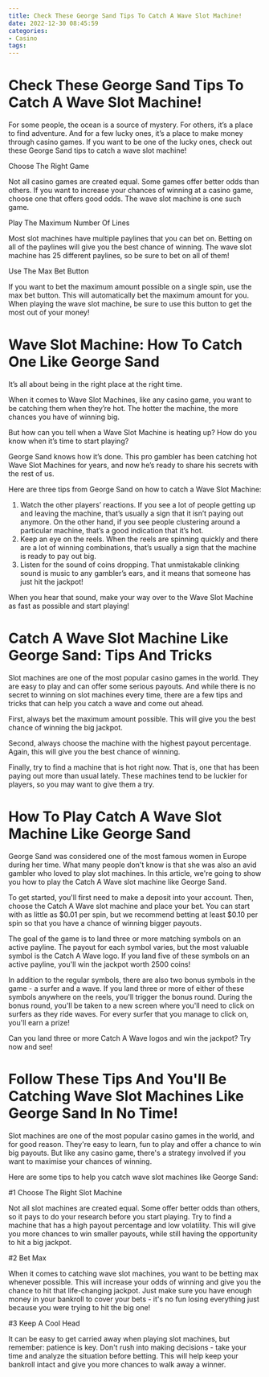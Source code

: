 ```yaml
---
title: Check These George Sand Tips To Catch A Wave Slot Machine!
date: 2022-12-30 08:45:59
categories:
- Casino
tags:
---
```



#  Check These George Sand Tips To Catch A Wave Slot Machine!

For some people, the ocean is a source of mystery. For others, it’s a place to find adventure. And for a few lucky ones, it’s a place to make money through casino games. If you want to be one of the lucky ones, check out these George Sand tips to catch a wave slot machine!

Choose The Right Game

Not all casino games are created equal. Some games offer better odds than others. If you want to increase your chances of winning at a casino game, choose one that offers good odds. The wave slot machine is one such game.

Play The Maximum Number Of Lines

Most slot machines have multiple paylines that you can bet on. Betting on all of the paylines will give you the best chance of winning. The wave slot machine has 25 different paylines, so be sure to bet on all of them!

Use The Max Bet Button

If you want to bet the maximum amount possible on a single spin, use the max bet button. This will automatically bet the maximum amount for you. When playing the wave slot machine, be sure to use this button to get the most out of your money!

#  Wave Slot Machine: How To Catch One Like George Sand

It’s all about being in the right place at the right time. 

When it comes to Wave Slot Machines, like any casino game, you want to be catching them when they’re hot. The hotter the machine, the more chances you have of winning big. 

But how can you tell when a Wave Slot Machine is heating up? How do you know when it’s time to start playing? 

George Sand knows how it’s done. This pro gambler has been catching hot Wave Slot Machines for years, and now he’s ready to share his secrets with the rest of us. 

Here are three tips from George Sand on how to catch a Wave Slot Machine: 

1) Watch the other players’ reactions. If you see a lot of people getting up and leaving the machine, that’s usually a sign that it isn’t paying out anymore. On the other hand, if you see people clustering around a particular machine, that’s a good indication that it’s hot. 
2) Keep an eye on the reels. When the reels are spinning quickly and there are a lot of winning combinations, that’s usually a sign that the machine is ready to pay out big. 
3) Listen for the sound of coins dropping. That unmistakable clinking sound is music to any gambler’s ears, and it means that someone has just hit the jackpot! 

When you hear that sound, make your way over to the Wave Slot Machine as fast as possible and start playing!

#  Catch A Wave Slot Machine Like George Sand: Tips And Tricks

Slot machines are one of the most popular casino games in the world. They are easy to play and can offer some serious payouts. 
And while there is no secret to winning on slot machines every time, there are a few tips and tricks that can help you catch a wave and come out ahead.

First, always bet the maximum amount possible. This will give you the best chance of winning the big jackpot.

Second, always choose the machine with the highest payout percentage. Again, this will give you the best chance of winning.

Finally, try to find a machine that is hot right now. That is, one that has been paying out more than usual lately. These machines tend to be luckier for players, so you may want to give them a try.

#  How To Play Catch A Wave Slot Machine Like George Sand

George Sand was considered one of the most famous women in Europe during her time. What many people don't know is that she was also an avid gambler who loved to play slot machines. In this article, we're going to show you how to play the Catch A Wave slot machine like George Sand.

To get started, you'll first need to make a deposit into your account. Then, choose the Catch A Wave slot machine and place your bet. You can start with as little as $0.01 per spin, but we recommend betting at least $0.10 per spin so that you have a chance of winning bigger payouts.

The goal of the game is to land three or more matching symbols on an active payline. The payout for each symbol varies, but the most valuable symbol is the Catch A Wave logo. If you land five of these symbols on an active payline, you'll win the jackpot worth 2500 coins!

In addition to the regular symbols, there are also two bonus symbols in the game - a surfer and a wave. If you land three or more of either of these symbols anywhere on the reels, you'll trigger the bonus round. During the bonus round, you'll be taken to a new screen where you'll need to click on surfers as they ride waves. For every surfer that you manage to click on, you'll earn a prize!

Can you land three or more Catch A Wave logos and win the jackpot? Try now and see!

#  Follow These Tips And You'll Be Catching Wave Slot Machines Like George Sand In No Time!

Slot machines are one of the most popular casino games in the world, and for good reason. They're easy to learn, fun to play and offer a chance to win big payouts. But like any casino game, there's a strategy involved if you want to maximise your chances of winning.

Here are some tips to help you catch wave slot machines like George Sand:

#1 Choose The Right Slot Machine

Not all slot machines are created equal. Some offer better odds than others, so it pays to do your research before you start playing. Try to find a machine that has a high payout percentage and low volatility. This will give you more chances to win smaller payouts, while still having the opportunity to hit a big jackpot.

#2 Bet Max

When it comes to catching wave slot machines, you want to be betting max whenever possible. This will increase your odds of winning and give you the chance to hit that life-changing jackpot. Just make sure you have enough money in your bankroll to cover your bets - it's no fun losing everything just because you were trying to hit the big one!

#3 Keep A Cool Head

It can be easy to get carried away when playing slot machines, but remember: patience is key. Don't rush into making decisions - take your time and analyze the situation before betting. This will help keep your bankroll intact and give you more chances to walk away a winner.